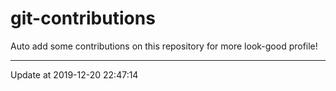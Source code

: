 # git-contributions

Auto add some contributions on this repository for more look-good profile!

---

Update at 2019-12-20 22:47:14
